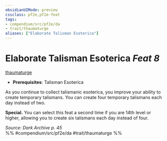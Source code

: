 ```yaml
---
obsidianUIMode: preview
cssclass: pf2e,pf2e-feat
tags:
- compendium/src/pf2e/da
- trait/thaumaturge
aliases: ["Elaborate Talisman Esoterica"]
---
```

# Elaborate Talisman Esoterica  *Feat 8*  
[thaumaturge](../../rules/traits/thaumaturge-da.md)  

- **Prerequisites**: Talisman Esoterica

As you continue to collect talismanic esoterica, you improve your ability to create temporary talismans. You can create four temporary talismans each day instead of two.

**Special.** You can select this feat a second time if you are 14th level or higher, allowing you to create six talismans each day instead of four.

*Source: Dark Archive p. 45*  
%% #compendium/src/pf2e/da #trait/thaumaturge %%